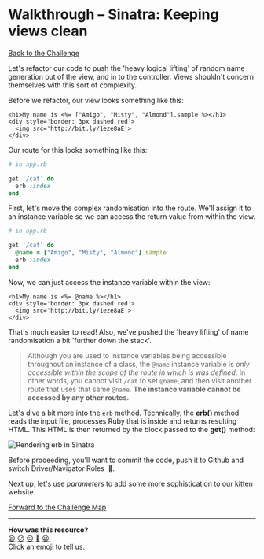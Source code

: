 # Walkthrough – Sinatra: Keeping views clean

[Back to the Challenge](../sinatra_keepig_views_clean.md)

Let's refactor our code to push the 'heavy logical lifting' of random name generation out of the view, and in to the controller. Views shouldn't concern themselves with this sort of complexity.

Before we refactor, our view looks something like this:

```erb
<h1>My name is <%= ["Amigo", "Misty", "Almond"].sample %></h1>
<div style='border: 3px dashed red'>
  <img src='http://bit.ly/1eze8aE'>
</div>
```

Our route for this looks something like this:

```ruby
# in app.rb

get '/cat' do
  erb :index
end
```

First, let's move the complex randomisation into the route. We'll assign it to an instance variable so we can access the return value from within the view.

```ruby
# in app.rb

get '/cat' do
  @name = ["Amigo", "Misty", "Almond"].sample
  erb :index
end
```

Now, we can just access the instance variable within the view:

```erb
<h1>My name is <%= @name %></h1>
<div style='border: 3px dashed red'>
  <img src='http://bit.ly/1eze8aE'>
</div>
```

That's much easier to read! Also, we've pushed the 'heavy lifting' of name randomisation a bit 'further down the stack'.

> Although you are used to instance variables being accessible throughout an instance of a class, the `@name` instance variable is _only accessible within the scope of the route in which is was defined_. In other words, you cannot visit `/cat` to set `@name`, and then visit another route that uses that same `@name`. **The instance variable cannot be accessed by any other routes.**

Let's dive a bit more into the `erb` method. Technically, the **erb()** method reads the input file, processes Ruby that is inside and returns resulting HTML. This HTML is then returned by the block passed to the **get()** method:

![Rendering erb in Sinatra](../images/sinatra_rendering_erb_diagram.jpg)

Before proceeding, you'll want to commit the code, push it to Github and switch Driver/Navigator Roles &nbsp;:twisted_rightwards_arrows:.

Next up, let's use _parameters_ to add some more sophistication to our kitten website.

[Forward to the Challenge Map](../README.md)

<!-- BEGIN GENERATED SECTION DO NOT EDIT -->

---

**How was this resource?**  
[😫](https://airtable.com/shrUJ3t7KLMqVRFKR?prefill_Repository=course&prefill_File=intro_to_the_web/walkthroughs/sinatra_keeping_views_clean.md&prefill_Sentiment=😫) [😕](https://airtable.com/shrUJ3t7KLMqVRFKR?prefill_Repository=course&prefill_File=intro_to_the_web/walkthroughs/sinatra_keeping_views_clean.md&prefill_Sentiment=😕) [😐](https://airtable.com/shrUJ3t7KLMqVRFKR?prefill_Repository=course&prefill_File=intro_to_the_web/walkthroughs/sinatra_keeping_views_clean.md&prefill_Sentiment=😐) [🙂](https://airtable.com/shrUJ3t7KLMqVRFKR?prefill_Repository=course&prefill_File=intro_to_the_web/walkthroughs/sinatra_keeping_views_clean.md&prefill_Sentiment=🙂) [😀](https://airtable.com/shrUJ3t7KLMqVRFKR?prefill_Repository=course&prefill_File=intro_to_the_web/walkthroughs/sinatra_keeping_views_clean.md&prefill_Sentiment=😀)  
Click an emoji to tell us.

<!-- END GENERATED SECTION DO NOT EDIT -->
